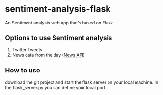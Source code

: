 # sentiment-analysis-flask
An Sentiment analysis web app that's based on Flask.

## Options to use Sentiment analysis
1. Twitter Tweets
2. News data from the day ([News API](https://newsapi.org/))

## How to use
download the git project and start the flask server on your local machine.
In the flask_server.py you can define your local port.


